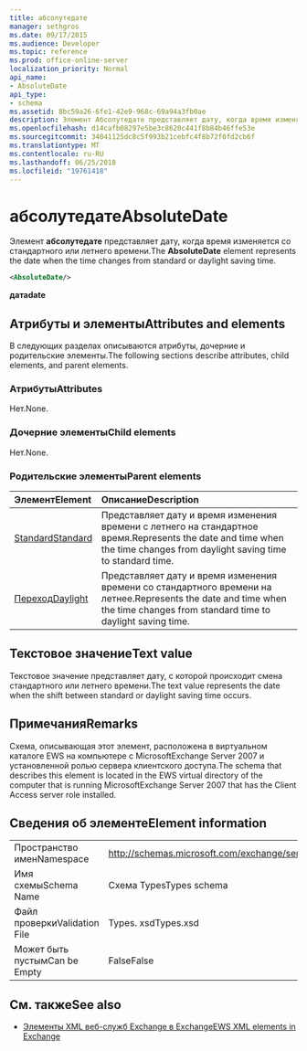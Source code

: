 ```yaml
---
title: абсолутедате
manager: sethgros
ms.date: 09/17/2015
ms.audience: Developer
ms.topic: reference
ms.prod: office-online-server
localization_priority: Normal
api_name:
- AbsoluteDate
api_type:
- schema
ms.assetid: 8bc59a26-6fe1-42e9-968c-69a94a3fb0ae
description: Элемент Абсолутедате представляет дату, когда время изменяется со стандартного или летнего времени.
ms.openlocfilehash: d14cafb08297e5be3c8620c441f8b84b46ffe53e
ms.sourcegitcommit: 34041125dc8c5f993b21cebfc4f8b72f0fd2cb6f
ms.translationtype: MT
ms.contentlocale: ru-RU
ms.lasthandoff: 06/25/2018
ms.locfileid: "19761418"
---
```

# <a name="absolutedate"></a><span data-ttu-id="f74fe-103">абсолутедате</span><span class="sxs-lookup"><span data-stu-id="f74fe-103">AbsoluteDate</span></span>

<span data-ttu-id="f74fe-104">Элемент **абсолутедате** представляет дату, когда время изменяется со стандартного или летнего времени.</span><span class="sxs-lookup"><span data-stu-id="f74fe-104">The **AbsoluteDate** element represents the date when the time changes from standard or daylight saving time.</span></span> 
  
```xml
<AbsoluteDate/>
```

<span data-ttu-id="f74fe-105">**дата**</span><span class="sxs-lookup"><span data-stu-id="f74fe-105">**date**</span></span>

## <a name="attributes-and-elements"></a><span data-ttu-id="f74fe-106">Атрибуты и элементы</span><span class="sxs-lookup"><span data-stu-id="f74fe-106">Attributes and elements</span></span>

<span data-ttu-id="f74fe-107">В следующих разделах описываются атрибуты, дочерние и родительские элементы.</span><span class="sxs-lookup"><span data-stu-id="f74fe-107">The following sections describe attributes, child elements, and parent elements.</span></span>
  
### <a name="attributes"></a><span data-ttu-id="f74fe-108">Атрибуты</span><span class="sxs-lookup"><span data-stu-id="f74fe-108">Attributes</span></span>

<span data-ttu-id="f74fe-109">Нет.</span><span class="sxs-lookup"><span data-stu-id="f74fe-109">None.</span></span>
  
### <a name="child-elements"></a><span data-ttu-id="f74fe-110">Дочерние элементы</span><span class="sxs-lookup"><span data-stu-id="f74fe-110">Child elements</span></span>

<span data-ttu-id="f74fe-111">Нет.</span><span class="sxs-lookup"><span data-stu-id="f74fe-111">None.</span></span>
  
### <a name="parent-elements"></a><span data-ttu-id="f74fe-112">Родительские элементы</span><span class="sxs-lookup"><span data-stu-id="f74fe-112">Parent elements</span></span>

|<span data-ttu-id="f74fe-113">**Элемент**</span><span class="sxs-lookup"><span data-stu-id="f74fe-113">**Element**</span></span>|<span data-ttu-id="f74fe-114">**Описание**</span><span class="sxs-lookup"><span data-stu-id="f74fe-114">**Description**</span></span>|
|:-----|:-----|
|[<span data-ttu-id="f74fe-115">Standard</span><span class="sxs-lookup"><span data-stu-id="f74fe-115">Standard</span></span>](standard.md) <br/> |<span data-ttu-id="f74fe-116">Представляет дату и время изменения времени с летнего на стандартное время.</span><span class="sxs-lookup"><span data-stu-id="f74fe-116">Represents the date and time when the time changes from daylight saving time to standard time.</span></span>  <br/> |
|[<span data-ttu-id="f74fe-117">Переход</span><span class="sxs-lookup"><span data-stu-id="f74fe-117">Daylight</span></span>](daylight.md) <br/> |<span data-ttu-id="f74fe-118">Представляет дату и время изменения времени со стандартного времени на летнее.</span><span class="sxs-lookup"><span data-stu-id="f74fe-118">Represents the date and time when the time changes from standard time to daylight saving time.</span></span>  <br/> |
   
## <a name="text-value"></a><span data-ttu-id="f74fe-119">Текстовое значение</span><span class="sxs-lookup"><span data-stu-id="f74fe-119">Text value</span></span>

<span data-ttu-id="f74fe-120">Текстовое значение представляет дату, с которой происходит смена стандартного или летнего времени.</span><span class="sxs-lookup"><span data-stu-id="f74fe-120">The text value represents the date when the shift between standard or daylight saving time occurs.</span></span>
  
## <a name="remarks"></a><span data-ttu-id="f74fe-121">Примечания</span><span class="sxs-lookup"><span data-stu-id="f74fe-121">Remarks</span></span>

<span data-ttu-id="f74fe-122">Схема, описывающая этот элемент, расположена в виртуальном каталоге EWS на компьютере с MicrosoftExchange Server 2007 и установленной ролью сервера клиентского доступа.</span><span class="sxs-lookup"><span data-stu-id="f74fe-122">The schema that describes this element is located in the EWS virtual directory of the computer that is running MicrosoftExchange Server 2007 that has the Client Access server role installed.</span></span>
  
## <a name="element-information"></a><span data-ttu-id="f74fe-123">Сведения об элементе</span><span class="sxs-lookup"><span data-stu-id="f74fe-123">Element information</span></span>

|||
|:-----|:-----|
|<span data-ttu-id="f74fe-124">Пространство имен</span><span class="sxs-lookup"><span data-stu-id="f74fe-124">Namespace</span></span>  <br/> |http://schemas.microsoft.com/exchange/services/2006/types  <br/> |
|<span data-ttu-id="f74fe-125">Имя схемы</span><span class="sxs-lookup"><span data-stu-id="f74fe-125">Schema Name</span></span>  <br/> |<span data-ttu-id="f74fe-126">Схема Types</span><span class="sxs-lookup"><span data-stu-id="f74fe-126">Types schema</span></span>  <br/> |
|<span data-ttu-id="f74fe-127">Файл проверки</span><span class="sxs-lookup"><span data-stu-id="f74fe-127">Validation File</span></span>  <br/> |<span data-ttu-id="f74fe-128">Types. xsd</span><span class="sxs-lookup"><span data-stu-id="f74fe-128">Types.xsd</span></span>  <br/> |
|<span data-ttu-id="f74fe-129">Может быть пустым</span><span class="sxs-lookup"><span data-stu-id="f74fe-129">Can be Empty</span></span>  <br/> |<span data-ttu-id="f74fe-130">False</span><span class="sxs-lookup"><span data-stu-id="f74fe-130">False</span></span>  <br/> |
   
## <a name="see-also"></a><span data-ttu-id="f74fe-131">См. также</span><span class="sxs-lookup"><span data-stu-id="f74fe-131">See also</span></span>

- [<span data-ttu-id="f74fe-132">Элементы XML веб-служб Exchange в Exchange</span><span class="sxs-lookup"><span data-stu-id="f74fe-132">EWS XML elements in Exchange</span></span>](ews-xml-elements-in-exchange.md)




